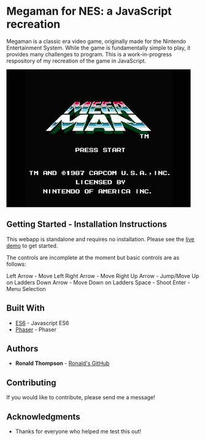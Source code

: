# Megaman for NES: a JavaScript recreation

Megaman is a classic era video game, originally made for the Nintendo Entertainment System.  While the game is fundamentally simple to play, it provides many challenges to program.  This is a work-in-progress respository of my recreation of the game in JavaScript.

![screenshot](https://raw.githubusercontent.com/ronwthompson/shooterguy/master/megamantitlescreen.jpg)

## Getting Started - Installation Instructions

This webapp is standalone and requires no installation.  Please see the [live demo](http://ronwthompson.com/shooterguy) to get started.

The controls are incomplete at the moment but basic controls are as follows:

Left Arrow - Move Left
Right Arrow - Move Right
Up Arrow - Jump/Move Up on Ladders
Down Arrow - Move Down on Ladders
Space - Shoot
Enter - Menu Selection

## Built With

* [ES6](http://es6-features.org/) - Javascript ES6
* [Phaser](http://phaser.io/) - Phaser

## Authors

* **Ronald Thompson** - [Ronald's GitHub](https://github.com/ronwthompson)

## Contributing

If you would like to contribute, please send me a message!

## Acknowledgments

* Thanks for everyone who helped me test this out!
